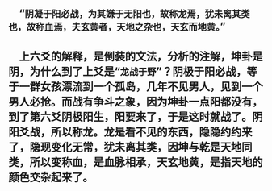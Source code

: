&emsp;“``阴凝于阳必战，为其嫌于无阳也，故称龙焉，犹未离其类也，故称血焉，夫玄黄者，天地之杂也，天玄而地黄。``”
---
&emsp;上六爻的解释，是倒装的文法，分析的注解，坤卦是阴，为什么到了上爻是“``龙战于野``”？阴极于阳必战，等于一群女孩漂流到一个孤岛，几年不见男人，见到一个男人必抢。而战有争斗之象，因为坤卦一点阳都没有，到了第六爻阴极阳生，阳要来了，于是这时就战了。阴阳爻战，所以称龙。龙是看不见的东西，隐隐约约来了，隐现变化无常，犹未离其类，因坤与乾是天地同类，所以变称血，是血脉相承，天玄地黄，是指天地的颜色交杂起来了。
---
